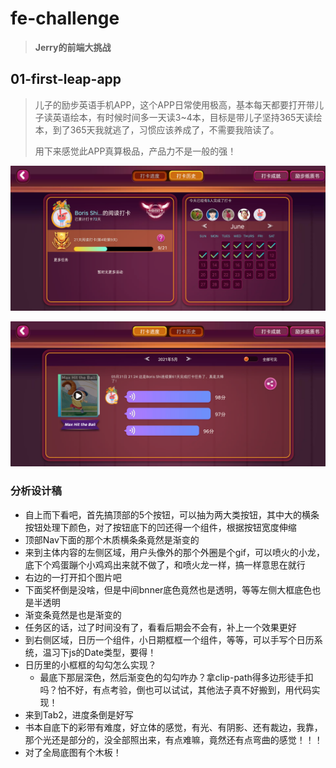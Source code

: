 # fe-challenge

> **Jerry的前端大挑战**

## 01-first-leap-app

> 儿子的励步英语手机APP，这个APP日常使用极高，基本每天都要打开带儿子读英语绘本，有时候时间多一天读3~4本，目标是带儿子坚持365天读绘本，到了365天我就逃了，习惯应该养成了，不需要我陪读了。
>
> 用下来感觉此APP真算极品，产品力不是一般的强！

![001](images/001.png)

![002](images/002.png)

### 分析设计稿

- 自上而下看吧，首先搞顶部的5个按钮，可以抽为两大类按钮，其中大的横条按钮处理下颜色，对了按钮底下的凹还得一个组件，根据按钮宽度伸缩
- 顶部Nav下面的那个木质横条条竟然是渐变的
- 来到主体内容的左侧区域，用户头像外的那个外圈是个gif，可以喷火的小龙，底下个鸡蛋蹦个小鸡鸡出来就不做了，和喷火龙一样，搞一样意思在就行
- 右边的一打开扣个图片吧
- 下面奖杯倒是没啥，但是中间bnner底色竟然也是透明，等等左侧大框底色也是半透明
- 渐变条竟然是也是渐变的
- 任务区的话，过了时间没有了，看看后期会不会有，补上一个效果更好
- 到右侧区域，日历一个组件，小日期框框一个组件，等等，可以手写个日历系统，温习下js的Date类型，要得！
- 日历里的小框框的勾勾怎么实现？
  - 最底下那层深色，然后渐变色的勾勾咋办？拿clip-path得多边形徒手扣吗？怕不好，有点考验，倒也可以试试，其他法子真不好搬到，用代码实现！
- 来到Tab2，进度条倒是好写
- 书本自底下的彩带有难度，好立体的感觉，有光、有阴影、还有裁边，我靠，那个光还是部分的，没全部照出来，有点难嘛，竟然还有点弯曲的感觉！！！
- 对了全局底图有个木板！
